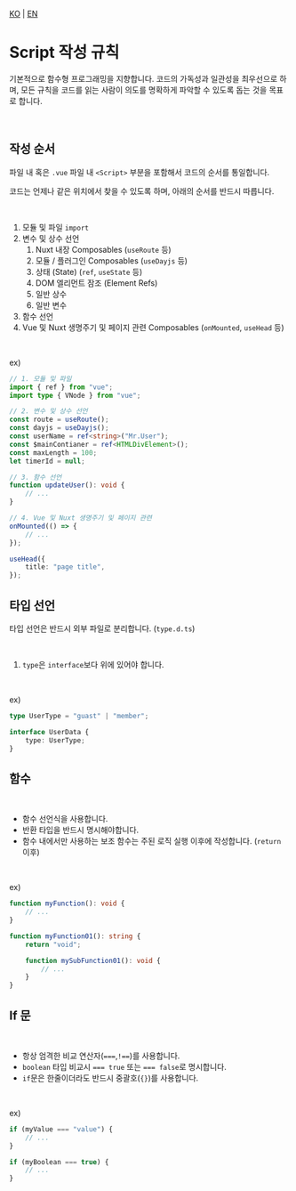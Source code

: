[KO](./script_ko.md) | [EN](./script_en.md)

# Script 작성 규칙

기본적으로 함수형 프로그래밍을 지향합니다. 코드의 가독성과 일관성을 최우선으로 하며, 모든 규칙을 코드를 읽는 사람이 의도를 명확하게 파악할 수 있도록 돕는 것을 목표로 합니다.

<br>

## 작성 순서

파일 내 혹은 `.vue` 파일 내 `<Script>` 부분을 포함해서 코드의 순서를 통일합니다.

코드는 언제나 같은 위치에서 찾을 수 있도록 하며, 아래의 순서를 반드시 따릅니다.

<br>

1. 모듈 및 파일 `import`
2. 변수 및 상수 선언
    1. Nuxt 내장 Composables (`useRoute` 등)
    2. 모듈 / 플러그인 Composables (`useDayjs` 등)
    3. 상태 (State) (`ref`, `useState` 등)
    4. DOM 엘리먼트 잠조 (Element Refs)
    5. 일반 상수
    6. 일반 변수
3. 함수 선언
4. Vue 및 Nuxt 생명주기 및 페이지 관련 Composables (`onMounted`, `useHead` 등)

<br>

ex)

```ts
// 1. 모듈 및 파일
import { ref } from "vue";
import type { VNode } from "vue";

// 2. 변수 및 상수 선언
const route = useRoute();
const dayjs = useDayjs();
const userName = ref<string>("Mr.User");
const $mainContianer = ref<HTMLDivElement>();
const maxLength = 100;
let timerId = null;

// 3. 함수 선언
function updateUser(): void {
    // ...
}

// 4. Vue 및 Nuxt 생명주기 및 페이지 관련
onMounted(() => {
    // ...
});

useHead({
    title: "page title",
});
```

## 타입 선언

타입 선언은 반드시 외부 파일로 분리합니다. (`type.d.ts`)

<br>

1. `type`은 `interface`보다 위에 있어야 합니다.

<br>

ex)

```ts
type UserType = "guast" | "member";

interface UserData {
    type: UserType;
}
```

## 함수

<br>

-   함수 선언식을 사용합니다.
-   반환 타입을 반드시 명시해야합니다.
-   함수 내에서만 사용하는 보조 함수는 주된 로직 실행 이후에 작성합니다. (`return` 이후)

<br>

ex)

```ts
function myFunction(): void {
    // ...
}

function myFunction01(): string {
    return "void";

    function mySubFunction01(): void {
        // ...
    }
}
```

## If 문

<br>

-   항상 엄격한 비교 연산자(`===`,`!==`)를 사용합니다.
-   `boolean` 타입 비교시 `=== true` 또는 `=== false`로 명시합니다.
-   `if`문은 한줄이더라도 반드시 중괄호(`{}`)를 사용합니다.

<br>

ex)

```ts
if (myValue === "value") {
    // ...
}

if (myBoolean === true) {
    // ...
}
```
